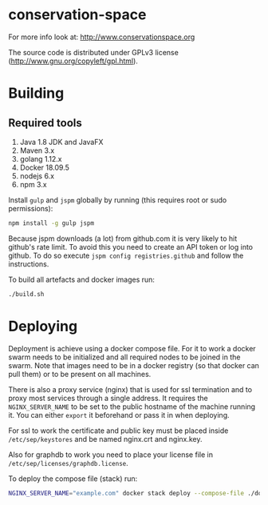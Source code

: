 conservation-space
==================

For more info look at: http://www.conservationspace.org

The source code is distributed under GPLv3 license (http://www.gnu.org/copyleft/gpl.html).

# Building

## Required tools
1. Java 1.8 JDK and JavaFX
1. Maven 3.x
2. golang 1.12.x
3. Docker 18.09.5
4. nodejs 6.x
5. npm 3.x

Install `gulp` and `jspm` globally by running (this requires root or sudo permissions):
```bash
npm install -g gulp jspm
```

Because jspm downloads (a lot) from github.com it is very likely to hit github's rate limit. To avoid this you need to create an API token or log into github. To do so execute `jspm config registries.github` and follow the instructions.

To build all artefacts and docker images run:
```bash
./build.sh
```

# Deploying

Deployment is achieve using a docker compose file. For it to work a docker swarm needs to be initialized and all required nodes to be joined in the swarm.
Note that images need to be in a docker registry (so that docker can pull them) or to be present on all machines.

There is also a proxy service (nginx) that is used for ssl termination and to proxy most services through a single address. It requires the `NGINX_SERVER_NAME` to be set to the public hostname of the machine running it. You can either `export` it beforehand or pass it in when deploying.

For ssl to work the certificate and public key must be placed inside `/etc/sep/keystores` and be named nginx.crt and nginx.key.

Also for graphdb to work you need to place your license file in `/etc/sep/licenses/graphdb.license`.

To deploy the compose file (stack) run:
```bash
NGINX_SERVER_NAME="example.com" docker stack deploy --compose-file ./docker-stack.yml sep
```
